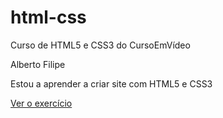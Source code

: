 # html-css
Curso de HTML5 e CSS3 do CursoEmVídeo 

Alberto Filipe

Estou a aprender a criar site com HTML5 e CSS3

<a href="https://albertoofilipe.github.io/html-css/exercicios/ex001/index.html"> Ver o exercício </a>